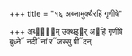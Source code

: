 +++
title = "१६ अब्जामुक्थैरहिं गृणीषे"

+++
अब्जा᳐᳓म् उक्थइ᳓र् अ᳓हिं गृणीषे  
बुध्ने᳓ नदी᳓नां र᳓जस्सु षी᳓दन्